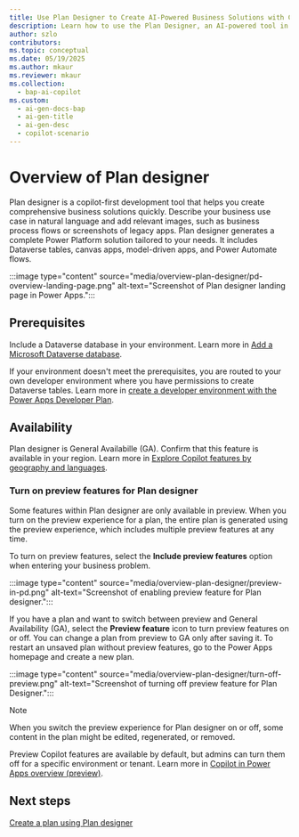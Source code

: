 ```yaml
---
title: Use Plan Designer to Create AI-Powered Business Solutions with Copilot
description: Learn how to use the Plan Designer, an AI-powered tool in Power Platform, to create comprehensive business solutions.
author: szlo
contributors:
ms.topic: conceptual
ms.date: 05/19/2025
ms.author: mkaur
ms.reviewer: mkaur
ms.collection:
  - bap-ai-copilot
ms.custom:
  - ai-gen-docs-bap
  - ai-gen-title
  - ai-gen-desc
  - copilot-scenario
---
```


# Overview of Plan designer

Plan designer is a copilot-first development tool that helps you create comprehensive business solutions quickly. Describe your business use case in natural language and add relevant images, such as business process flows or screenshots of legacy apps. Plan designer generates a complete Power Platform solution tailored to your needs. It includes Dataverse tables, canvas apps, model-driven apps, and Power Automate flows.

:::image type="content" source="media/overview-plan-designer/pd-overview-landing-page.png" alt-text="Screenshot of Plan designer landing page in Power Apps.":::

## Prerequisites

Include a Dataverse database in your environment. Learn more in [Add a Microsoft Dataverse database](/power-platform/admin/create-database).

If your environment doesn't meet the prerequisites, you are routed to your own developer environment where you have permissions to create Dataverse tables. Learn more in [create a developer environment with the Power Apps Developer Plan](/power-platform/developer/create-developer-environment).

## Availability

Plan designer is General Availabille (GA). Confirm that this feature is available in your region. Learn more in [Explore Copilot features by geography and languages](https://releaseplans.microsoft.com/availability-reports/?report=copilotfeaturereport).

### Turn on preview features for Plan designer

Some features within Plan designer are only available in preview. When you turn on the preview experience for a plan, the entire plan is generated using the preview experience, which includes multiple preview features at any time.

To turn on preview features, select the **Include preview features** option when entering your business problem.

:::image type="content" source="media/overview-plan-designer/preview-in-pd.png" alt-text="Screenshot of enabling preview feature for Plan designer.":::

If you have a plan and want to switch between preview and General Availability (GA), select the **Preview feature** icon to turn preview features on or off. You can change a plan from preview to GA only after saving it. To restart an unsaved plan without preview features, go to the Power Apps homepage and create a new plan.

:::image type="content" source="media/overview-plan-designer/turn-off-preview.png" alt-text="Screenshot of turning off preview feature for Plan Designer.":::

> [!NOTE]
> When you switch the preview experience for Plan designer on or off, some content in the plan might be edited, regenerated, or removed.

Preview Copilot features are available by default, but admins can turn them off for a specific environment or tenant. Learn more in [Copilot in Power Apps overview (preview)](../canvas-apps/ai-overview.md#disable-copilot-in-power-apps).


## Next steps

[Create a plan using Plan designer](create-plan.md)
